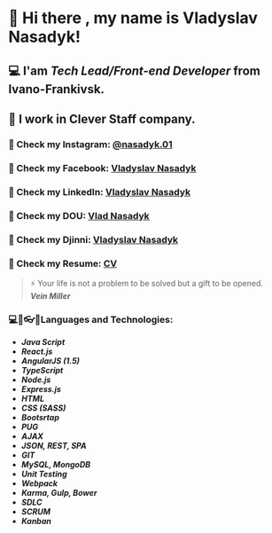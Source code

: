 # 👋 Hi there , my name is **Vladyslav Nasadyk**!
## 💻 I'am *Tech Lead/Front-end Developer* from Ivano-Frankivsk.
## 👔 I work in Clever Staff company.
### 💬 Check my Instagram: [@nasadyk.01](https://www.instagram.com/nasadyk.01/)
### 💬 Check my Facebook: [Vladyslav Nasadyk](https://www.facebook.com/profile.php?id=100008475994569)
### 💬 Check my LinkedIn: [Vladyslav Nasadyk](https://www.linkedin.com/in/vladyslav-nasadyk-5a947b1bb/)
### 💬 Check my DOU: [Vlad Nasadyk](https://dou.ua/users/vlad-nasadyk/)
### 💬 Check my Djinni: [Vladyslav Nasadyk](https://djinni.co/q/b1e544ba2f/)
### 💬 Check my Resume: [CV](https://drive.google.com/file/d/1GRCIs2SWboy9iix2FeyMJC9jCUkIEXJz/view?usp=sharing)
> ⚡ Your life is not a problem to be solved but a gift to be opened. <br/>
> ***Vein Miller***
### ​💻​💾​👓​👔​ Languages and Technologies:
- ***Java Script*** <br/>
- ***React.js*** <br/>
- ***AngularJS (1.5)*** <br/>
- ***TypeScript*** <br/>
- ***Node.js*** <br/>
- ***Express.js*** <br/>
- ***HTML*** <br/> 
- ***CSS (SASS)*** <br/>
- ***Bootsrtap*** <br/>
- ***PUG*** <br/>
- ***AJAX*** <br/>
- ***JSON, REST, SPA*** <br/>
- ***GIT*** <br/>
- ***MySQL, MongoDB*** <br/>
- ***Unit Testing*** <br/>
- ***Webpack*** <br/>
- ***Karma, Gulp, Bower*** <br/>
- ***SDLC*** <br/>
- ***SCRUM*** <br/>
- ***Kanban*** <br/>

